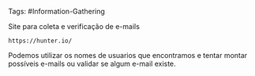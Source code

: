 Tags: #Information-Gathering

Site para coleta e verificação de e-mails

	https://hunter.io/

Podemos utilizar os nomes de usuarios que encontramos e tentar montar possíveis e-mails ou validar se algum e-mail existe.